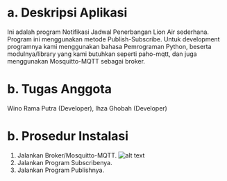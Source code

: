 # a.  Deskripsi Aplikasi
Ini adalah program Notifikasi Jadwal Penerbangan Lion Air sederhana. Program ini menggunakan metode Publish-Subscribe.
Untuk development programnya kami menggunakan bahasa Pemrograman Python, beserta modulnya/library yang kami butuhkan seperti paho-mqtt, dan juga menggunakan Mosquitto-MQTT sebagai broker.

# b.  Tugas Anggota
Wino Rama Putra (Developer), Ihza Ghobah (Developer)

# b. Prosedur Instalasi
1.  Jalankan Broker/Mosquitto-MQTT.
![alt text](https://github.com/winsxz/Program-Boarding-Notification/blob/master/img/mosquitto.png)
2.  Jalankan Program Subscribenya.
3.  Jalankan Program Publishnya.


